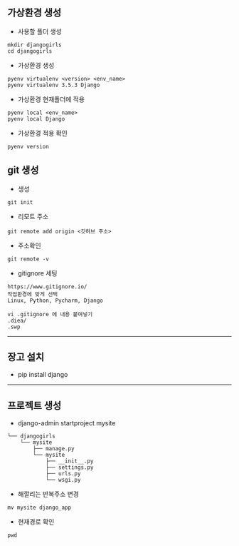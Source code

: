 ## 가상환경 생성
* 사용할 폴더 생성
```
mkdir djangogirls
cd djangogirls
```
* 가상환경 생성
```
pyenv virtualenv <version> <env_name>
pyenv virtualenv 3.5.3 Django
```
* 가상환경 현재폴더에 적용
```
pyenv local <env_name>
pyenv local Django
```

* 가상환경 적용 확인
```
pyenv version
```

## git 생성
* 생성
```
git init
```

* 리모트 주소
```
git remote add origin <깃허브 주소>
```

* 주소확인
```
git remote -v
```

* gitignore 세팅
```
https://www.gitignore.io/
작업환경에 맞게 선택
Linux, Python, Pycharm, Django

vi .gitignore 에 내용 붙여넣기
.diea/
.swp
```

---
## 장고 설치
* pip install django
---

## 프로젝트 생성
* django-admin startproject mysite
```
└── djangogirls
    └── mysite
        ├── manage.py
        └── mysite
            ├── __init__.py
            ├── settings.py
            ├── urls.py
            └── wsgi.py
```
* 해깔리는 반복주소 변경
```
mv mysite django_app
```

* 현재경로 확인
```
pwd
```
